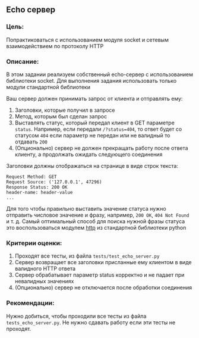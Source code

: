 ## Echo сервер

### Цель:

Попрактиковаться с использованием модуля socket и сетевым взаимодействием по протоколу HTTP

### Описание:

В этом задании реализуем собственный echo-сервер с использованием библиотеки socket.
Для выполнения задания использовать только модули стандартной библиотеки

Ваш сервер должен принимать запрос от клиента и отправлять ему:

1. Заголовки, которые получил в запросе
2. Метод, которым был сделан запрос
3. Выставлять статус, который передал клиент в GET параметре `status`. Например, если передали `/?status=404`, 
то ответ будет со статусом `404` если параметр не передан или не валидный то отдавать `200`
4. (Опционально) сервер не должен прекращать работу после ответа клиенту, а продолжать ожидать следующего соединения

Заголовки должны отображаться на странице в виде строк текста:

```shell
Request Method: GET
Request Source: ('127.0.0.1', 47296)
Response Status: 200 OK
header-name: header-value
...
```

Для того чтобы правильно выставить значение статуса нужно отправить числовое значение и фразу, например, `200 OK`, 
`404 Not Found` и т. д. Самый оптимальный способ для поиска нужной фразы статуса это воспользоваться модулем
[http](https://docs.python.org/3/library/http.html) из стандартной библиотеки python

### Критерии оценки:

1. Проходят все тесты, из файла `tests/test_echo_server.py`
2. Сервер возвращает все заголовки присланные ему клиентом в виде валидного HTTP ответа
3. Сервер обрабатывает параметр status корректно и не падает при невалидных значениях
4. (Опционально) сервер не отключается после обработки соединения

### Рекомендации:

Нужно добиться, чтобы проходили все тесты из файла `tests_echo_server.py`.
Не нужно сдавать работу если эти тесты не проходят.